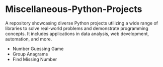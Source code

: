 # Miscellaneous-Python-Projects
A repository showcasing diverse Python projects utilizing a wide range of libraries to solve real-world problems and demonstrate programming concepts. It includes applications in data analysis, web development, automation, and more.

- Number Guessing Game
- Group Anagrams
- Find Missing Number
